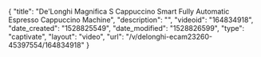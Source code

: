 {
    "title": "De'Longhi Magnifica S Cappuccino Smart Fully Automatic Espresso Cappuccino Machine",
    "description": "",
    "videoid": "164834918",
    "date_created": "1528825549",
    "date_modified": "1528826599",
    "type": "captivate",
    "layout": "video",
    "url": "\/v\/delonghi-ecam23260-45397554\/164834918"
}